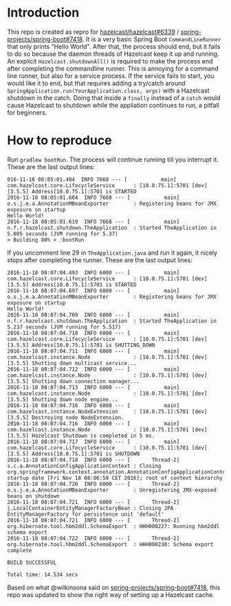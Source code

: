 Introduction
============

This repo is created as repro for [hazelcast/hazelcast#6339](https://github.com/hazelcast/hazelcast/issues/6339) / [spring-projects/spring-boot#7418](https://github.com/spring-projects/spring-boot/issues/7418). It is a very basic Spring Boot ``CommandLineRunner`` that only prints "Hello World". After that, the process should end, but it fails to do so because the daemon threads of Hazelcast keep it up and running. An explicit ``Hazelcast.shutdownAll()`` is required to make the process end after completing the commandline runner. This is annoying for a command line runner, but also for a service process. If the service fails to start, you would like it to end, but that requires adding a try/catch around ``SpringApplication.run(YourApplication.class, args)`` with a Hazelcast shutdown in the catch. Doing that inside a ``finally`` instead of a ``catch`` would cause Hazelcast to shutdown while the appliation continues to run, a pitfall for beginners.

How to reproduce
================

Run ``gradlew bootRun``. The process will continue running till you interrupt it.
These are the last output lines:

```
016-11-18 08:05:01.404  INFO 7668 --- [           main] com.hazelcast.core.LifecycleService      : [10.0.75.1]:5701 [dev] [3.5.5] Address[10.0.75.1]:5701 is STARTED
2016-11-18 08:05:01.604  INFO 7668 --- [           main] o.s.j.e.a.AnnotationMBeanExporter        : Registering beans for JMX exposure on startup
Hello World!
2016-11-18 08:05:01.619  INFO 7668 --- [           main] n.f.r.hazelcast.shutdown.TheApplication  : Started TheApplication in 5.005 seconds (JVM running for 5.37)
> Building 80% > :bootRun
```

If you uncomment line 29 in ``TheApplication.java`` and run it again, it nicely stops after completing the runner.
These are the last output lines:

```
2016-11-18 08:07:04.493  INFO 6000 --- [           main] com.hazelcast.core.LifecycleService      : [10.0.75.1]:5701 [dev] [3.5.5] Address[10.0.75.1]:5701 is STARTED
2016-11-18 08:07:04.697  INFO 6000 --- [           main] o.s.j.e.a.AnnotationMBeanExporter        : Registering beans for JMX exposure on startup
Hello World!
2016-11-18 08:07:04.709  INFO 6000 --- [           main] n.f.r.hazelcast.shutdown.TheApplication  : Started TheApplication in 5.237 seconds (JVM running for 5.517)
2016-11-18 08:07:04.710  INFO 6000 --- [           main] com.hazelcast.core.LifecycleService      : [10.0.75.1]:5701 [dev] [3.5.5] Address[10.0.75.1]:5701 is SHUTTING_DOWN
2016-11-18 08:07:04.711  INFO 6000 --- [           main] com.hazelcast.instance.Node              : [10.0.75.1]:5701 [dev] [3.5.5] Shutting down multicast service...
2016-11-18 08:07:04.712  INFO 6000 --- [           main] com.hazelcast.instance.Node              : [10.0.75.1]:5701 [dev] [3.5.5] Shutting down connection manager...
2016-11-18 08:07:04.713  INFO 6000 --- [           main] com.hazelcast.instance.Node              : [10.0.75.1]:5701 [dev] [3.5.5] Shutting down node engine...
2016-11-18 08:07:04.716  INFO 6000 --- [           main] com.hazelcast.instance.NodeExtension     : [10.0.75.1]:5701 [dev] [3.5.5] Destroying node NodeExtension.
2016-11-18 08:07:04.716  INFO 6000 --- [           main] com.hazelcast.instance.Node              : [10.0.75.1]:5701 [dev] [3.5.5] Hazelcast Shutdown is completed in 5 ms.
2016-11-18 08:07:04.717  INFO 6000 --- [           main] com.hazelcast.core.LifecycleService      : [10.0.75.1]:5701 [dev] [3.5.5] Address[10.0.75.1]:5701 is SHUTDOWN
2016-11-18 08:07:04.718  INFO 6000 --- [       Thread-2] s.c.a.AnnotationConfigApplicationContext : Closing org.springframework.context.annotation.AnnotationConfigApplicationContext@16f7c8c1: startup date [Fri Nov 18 08:06:59 CET 2016]; root of context hierarchy
2016-11-18 08:07:04.720  INFO 6000 --- [       Thread-2] o.s.j.e.a.AnnotationMBeanExporter        : Unregistering JMX-exposed beans on shutdown
2016-11-18 08:07:04.721  INFO 6000 --- [       Thread-2] j.LocalContainerEntityManagerFactoryBean : Closing JPA EntityManagerFactory for persistence unit 'default'
2016-11-18 08:07:04.721  INFO 6000 --- [       Thread-2] org.hibernate.tool.hbm2ddl.SchemaExport  : HHH000227: Running hbm2ddl schema export
2016-11-18 08:07:04.722  INFO 6000 --- [       Thread-2] org.hibernate.tool.hbm2ddl.SchemaExport  : HHH000230: Schema export complete

BUILD SUCCESSFUL

Total time: 14.534 secs
```

Based on what @wilkinsona said on [spring-projects/spring-boot#7418](https://github.com/spring-projects/spring-boot/issues/7418), this repo was updated to show the right way of setting up a Hazelcast cache.
